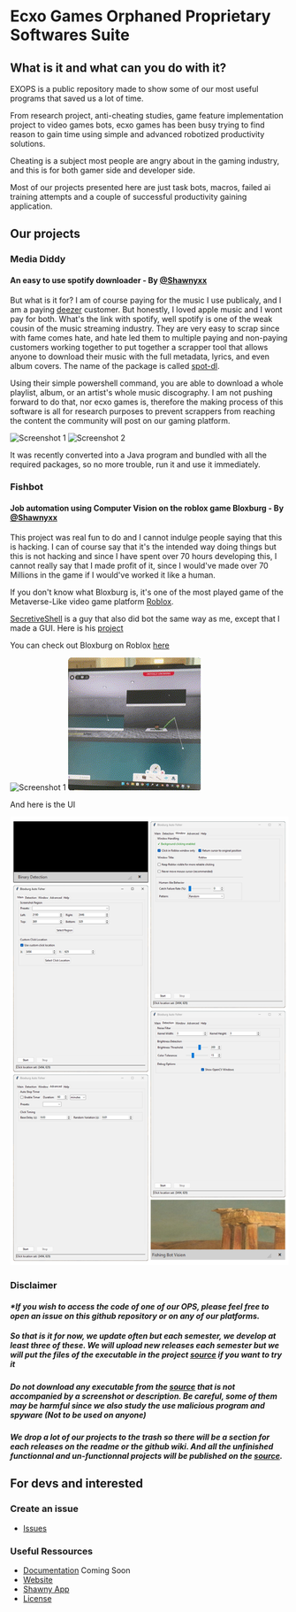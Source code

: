 # Ecxo Games Orphaned Proprietary Softwares Suite

## What is it and what can you do with it?
EXOPS is a public repository made to show some of our most useful programs that saved us a lot of time.

From research project, anti-cheating studies, game feature implementation project to video games bots, ecxo games 
has been busy trying to find reason to gain time using simple and advanced robotized productivity solutions.

Cheating is a subject most people are angry about in the gaming industry, and this is for both gamer side and developer side.

Most of our projects presented here are just task bots, macros, failed ai training attempts and a couple of successful productivity 
gaining application.





## Our projects

### Media Diddy

#### An easy to use spotify downloader - By [@Shawnyxx](https://github.com/shawnyxx)

But what is it for?
I am of course paying for the music I use publicaly, and I am a paying [deezer](https://www.deezer.com/) customer. But honestly, I loved apple music and I wont pay for both. What's the link with spotify, well spotify is one of the weak cousin of the music streaming industry. They are very easy to scrap since with fame comes hate, and hate led them to multiple paying and non-paying customers working together to put together a scrapper tool that allows anyone to download their music with the full metadata, lyrics, and even album covers. The name of the package is called [spot-dl](https://github.com/spotDL/spotify-downloader).

Using their simple powershell command, you are able to download a whole playlist, album, or an artist's whole music discography. I am not pushing forward to do that, nor ecxo games is, therefore the making process of this software is all for research purposes to prevent scrappers from reaching the content the community will post on our gaming platform.

<img width="1602" height="1073" alt="Screenshot 1" src="https://github.com/user-attachments/assets/8c0eeaf9-498f-49e9-928f-5032b1eb565b" />
<img width="1300" height="762" alt="Screenshot 2" src="https://github.com/user-attachments/assets/16593a36-cf56-419c-89fa-99e630c5cc9d" />

It was recently converted into a Java program and bundled with all the required packages, so no more trouble, run it and use it immediately.



### Fishbot

#### Job automation using Computer Vision on the roblox game Bloxburg - By [@Shawnyxx](https://github.com/shawnyxx)

This project was real fun to do and I cannot indulge people saying that this is hacking. I can of course say that it's the intended way doing things but this is not hacking and since I have spent over 70 hours developing this, I cannot really say that I made profit of it, since I would've made over 70 Millions in the game if I would've worked it like a human.

If you don't know what Bloxburg is, it's one of the most played game of the Metaverse-Like video game platform [Roblox](https://corp.roblox.com/).

[SecretiveShell](https://github.com/SecretiveShell) is a guy that also did bot the same way as me, except that I made a GUI. Here is his [project](https://github.com/SecretiveShell/bloxburg-auto-fish)

You can check out Bloxburg on Roblox [here](https://www.roblox.com/games/185655149/Welcome-to-Bloxburg)

![Screenshot 1](./fishbot/Screenshot%201.gif)
![Screenshot 2](./fishbot/Screenshot%202.gif)

And here is the UI

![Screenshot 3](./fishbot/Screenshot%203.png)


### Disclaimer
#### _*If you wish to access the code of one of our OPS, please feel free to open an issue on this github repository or on any of our platforms._


##### So that is it for now, we update often but each semester, we develop at least three of these. We will upload new releases each semester but we will put the files of the executable in the project [source](https://github.com/shawnyxx/exops/tree/main/source) if you want to try it

##### Do not download any executable from the [source](https://github.com/shawnyxx/exops/tree/main/source) that is not accompanied by a screenshot or description. Be careful, some of them may be harmful since we also study the use malicious program and spyware (Not to be used on anyone)

##### We drop a lot of our projects to the trash so there will be a section for each releases on the readme or the github wiki. And all the unfinished functionnal and un-functionnal projects will be published on the [source](https://github.com/shawnyxx/exops/tree/main/source).

## For devs and interested

### Create an issue
 - [Issues](https://github.com/shawnyxx/exops/issues/new)



### Useful Ressources
 - [Documentation](https://ecxogames.ca/) Coming Soon
 - [Website](https://ecxogames.ca/)
 - [Shawny App](https://shawny.app/)
 - [License](https://github.com/shawnyxx/exops/blob/main/License)
